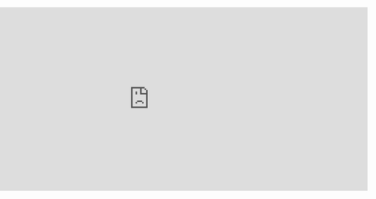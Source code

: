 <p>
<a style="float:right ;" href="[practice].html".Go to Exercise 1</a>
</p>
<div style="clear:both;"> </div>

  <iframe src="https://h5p.org/h5p/embed/356446" width="870" height="366" frameborder="0" allowfullscreen="allowfullscreen"></iframe><script src="https://h5p.org/sites/all/modules/h5p/library/js/h5p-resizer.js" charset="UTF-8"></script>
